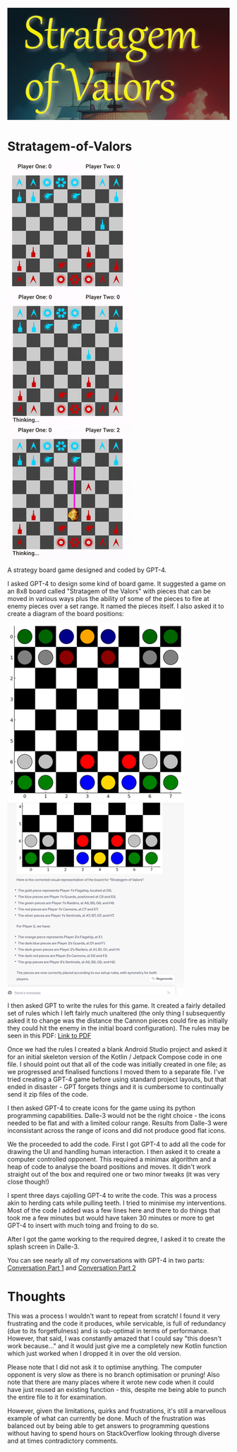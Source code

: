 ![banner](/images/splash-banner.png)

# Stratagem-of-Valors

![Screenshot1](images/screenshot-small-a.png) ![Screenshot2](images/screenshot-small-2a.png) ![Screenshot3](images/screenshot-small-4a.png)

A strategy board game designed and coded by GPT-4. 


I asked GPT-4 to design some kind of board game. It suggested a game on an 8x8 board called "Stratagem of the Valors" with pieces that can be moved in various ways plus the ability of some of the pieces to fire at enemy pieces over a set range. It named the pieces itself. I also asked it to create a diagram of the board positions:

![Board Setup](images/board-setup-small.png)  ![Board Description](images/board-setup-description-small.png)


I then asked GPT to write the rules for this game. It created a fairly detailed set of rules which I left fairly much unaltered (the only thing I subsequently asked it to change was the distance the Cannon pieces could fire as initially they could hit the enemy in the initial board configuration). The rules may be seen in this PDF: [Link to PDF](/images/Rules.pdf)


Once we had the rules I created a blank Android Studio project and asked it for an initial skeleton version of the Kotlin / Jetpack Compose code in one file. I should point out that all of the code was initially created in one file; as we progressed and finalised functions I moved them to a separate file. I've tried creating a GPT-4 game before using standard project layouts, but that ended in disaster - GPT forgets things and it is cumbersome to continually send it zip files of the code.


I then asked GPT-4 to create icons for the game using its python programming capabilities. Dalle-3 would not be the right choice - the icons needed to be flat and with a limited colour range. Results from Dalle-3 were inconsistant across the range of icons and did not produce good flat icons.


We the proceeded to add the code. First I got GPT-4 to add all the code for drawing the UI and handling human interaction. I then asked it to create a computer controlled opponent. This required a minimax algorithm and a heap of code to analyse the board positions and moves. It didn't work straight out of the box and required one or two minor tweaks (it was very close though!)


I spent three days cajolling GPT-4 to write the code. This was a process akin to herding cats while pulling teeth. I tried to minimise my interventions. Most of the code I added was a few lines here and there to do things that took me a few minutes but would have taken 30 minutes or more to get GPT-4 to insert with much toing and froing to do so.


After I got the game working to the required degree, I asked it to create the splash screen in Dalle-3.

You can see nearly all of my conversations with GPT-4 in two parts: [Conversation Part 1](/images/conversation-part-1.txt) and [Conversation Part 2](/images/conversation-part-2.txt)


# Thoughts

This was a process I wouldn't want to repeat from scratch! I found it very frustrating and the code it produces, while servicable, is full of redundancy (due to its forgetfulness) and is sub-optimal in terms of performance. However, that said, I was constantly amazed that I could say "this doesn't work because..." and it would just give me a completely new Kotlin function which just worked when I dropped it in over the old version.

Please note that I did not ask it to optimise anything. The computer opponent is very slow as there is no branch optimisation or pruning! Also note that there are many places where it wrote new code when it could have just reused an existing function - this, despite me being able to punch the entire file to it for examination.

However, given the limitations, quirks and frustrations, it's still a marvellous example of what can currently be done. Much of the frustration was balanced out by being able to get answers to programming questions without having to spend hours on StackOverflow looking through diverse and at times contradictory comments.

